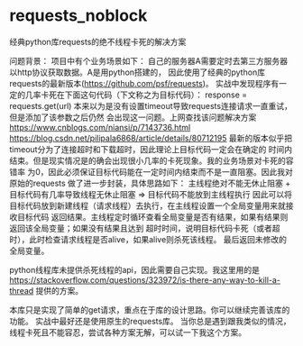 # requests_noblock
经典python库requests的绝不线程卡死的解决方案

问题背景：
项目中有个业务场景如下：
   自己的服务器A需要定时去第三方服务器以http协议获取数据。A是用python搭建的，
因此使用了经典的python库requests的最新版本(https://github.com/psf/requests)。
实战中发现程序有一定的几率卡死在下面这句代码（下文称之为目标代码）：
           response = requests.get(url)
本来以为是没有设置timeout导致requests连接请求一直重试，但是添加了该参数之后仍然
会出现这一问题。上网查找该问题解决方案
https://www.cnblogs.com/niansi/p/7143736.html
https://blog.csdn.net/pilipala6868/article/details/80712195
最新的版本似乎把timeout分为了连接超时和下载超时，因此理论上目标代码一定会在确定的
时间内结束。但是现实情况是的确会出现很小几率的卡死现象。我的业务场景对卡死的容错率
为0，因此必须保证目标代码能在一定时间内结束而不是一直阻塞。因此我对原始的requests
做了进一步封装，具体思路如下：
     主线程绝对不能无休止阻塞  +  目标代码有几率导致线程无休止阻塞
     =>  目标代码不能放到主线程执行
     因此可以将目标代码放到新建线程（请求线程）去执行，在主线程设置一个全局变量用来就接收目标代码
     返回结果。主线程定时循环查看全局变量是否有结果，如果有结果则返回该全局变量；如果没有结果且达到
     超时时间，说明目标代码卡死（或者超时），此时检查请求线程是否alive，如果alive则杀死该线程。
     最后返回未修改的全局变量。
     
python线程库未提供杀死线程的api，因此需要自己实现。我这里用的是
https://stackoverflow.com/questions/323972/is-there-any-way-to-kill-a-thread
提供的方案。

本库只是实现了简单的get请求，重点在于库的设计思路。你可以继续完善该库的功能。
实战中最好还是使用原生的requests库。
当你总是遇到跟我类似的情况，线程卡死且不能容忍，尝试各种方案无解，可以试一下我这个方案。
